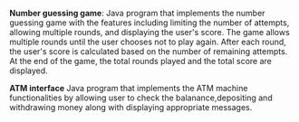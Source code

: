 **Number guessing game**:
Java program that implements the number guessing game with the features including limiting the number of attempts, allowing multiple rounds, and displaying the user's score.
The game allows multiple rounds until the user chooses not to play again.
After each round, the user's score is calculated based on the number of remaining attempts.
At the end of the game, the total rounds played and the total score are displayed.

**ATM interface**
Java program that implements the ATM machine functionalities by allowing user to check the balanance,depositing and withdrawing money along with displaying appropriate messages.

